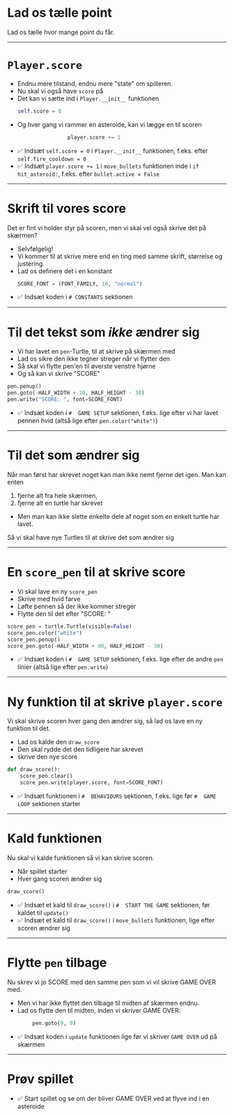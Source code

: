# Lad os tælle point

Lad os tælle hvor mange point du får.

---

# `Player.score`

* Endnu mere tilstand, endnu mere "state" om spilleren.
* Nu skal vi også have `score` på
* Det kan vi sætte ind i `Player.__init__` funktionen
  ```python
  self.score = 0
  ```
* Og hver gang vi rammer en asteroide, kan vi lægge en til scoren
  ```python
                  player.score += 1
  ```

- ✅ Indsæt `self.score = 0` i `Player.__init__` funktionen, f.eks. efter `self.fire_cooldown = 0`
- ✅ Indsæt `player.score += 1` i `move_bullets` funktionen inde i `if hit_asteroid:`, f.eks. efter `bullet.active = False`

--- 

# Skrift til vores score

Det er fint vi holder styr på scoren, men vi skal vel også skrive det på skærmen?

* Selvfølgelig! 
* Vi kommer til at skrive mere end en ting med samme skrift, størrelse og justering.
* Lad os definere det i en konstant
  ```python
  SCORE_FONT = (FONT_FAMILY, 16, "normal")
  ```

- ✅ Indsæt koden i `# CONSTANTS` sektionen

---

# Til det tekst som *ikke* ændrer sig

* Vi har lavet en `pen`-Turtle, til at skrive på skærmen med
* Lad os sikre den ikke tegner streger når vi flytter den
* Så skal vi flytte pen'en til øverste venstre hjørne
* Og så kan vi skrive "SCORE"

```python
pen.penup()
pen.goto(-HALF_WIDTH + 20, HALF_HEIGHT - 30)
pen.write("SCORE: ", font=SCORE_FONT)
```

- ✅ Indsæt koden i `#  GAME SETUP` sektionen, f.eks. lige efter vi har lavet pennen hvid (altså lige efter `pen.color("white")`)

---

# Til det som ændrer sig

Når man først har skrevet noget kan man ikke nemt fjerne det igen. Man kan enten

1. fjerne alt fra hele skærmen, 
2. fjerne alt en turtle har skrevet

- Men man kan ikke slette enkelte dele af noget som en enkelt turtle har lavet.

Så vi skal have nye Turtles til at skrive det som ændrer sig

--- 

# En `score_pen` til at skrive score

* Vi skal lave en ny `score_pen`
* Skrive med hvid farve
* Løfte pennen så der ikke kommer streger
* Flytte den til det efter "SCORE: "

```python
score_pen = turtle.Turtle(visible=False)
score_pen.color("white")
score_pen.penup()
score_pen.goto(-HALF_WIDTH + 90, HALF_HEIGHT - 30)
```

- ✅ Indsæt koden i `#  GAME SETUP` sektionen, f.eks. lige efter de andre `pen` linier (altså lige efter `pen.write`)

--- 

# Ny funktion til at skrive `player.score`

Vi skal skrive scoren hver gang den ændrer sig, så lad os lave en ny funktion til det.

* Lad os kalde den `draw_score`
* Den skal rydde det den tidligere har skrevet
* skrive den nye score

```python
def draw_score():
    score_pen.clear()
    score_pen.write(player.score, font=SCORE_FONT)
```

- ✅ Indsæt funktionen i `#  BEHAVIOURS` sektionen, f.eks. lige før `#  GAME LOOP` sektionen starter

--- 

# Kald funktionen

Nu skal vi kalde funktionen så vi kan skrive scoren.

* Når spillet starter
* Hver gang scoren ændrer sig

```python
draw_score()
```

- ✅ Indsæt et kald til `draw_score()` i `#  START THE GAME` sektionen, før kaldet til `update()`
- ✅ Indsæt et kald til `draw_score()` i `move_bullets` funktionen, lige efter scoren ændrer sig

--- 

# Flytte `pen` tilbage

Nu skrev vi jo SCORE med den samme pen som vi vil skrive GAME OVER med. 

* Men vi har ikke flyttet den tilbage til midten af skærmen endnu.
* Lad os flytte den til midten, inden vi skriver GAME OVER:

```python
        pen.goto(0, 0)
```

- ✅ Indsæt koden i `update` funktionen lige før vi skriver `GAME OVER` ud på skærmen

---

# Prøv spillet

- ✅ Start spillet og se om der bliver GAME OVER ved at flyve ind i en asteroide

